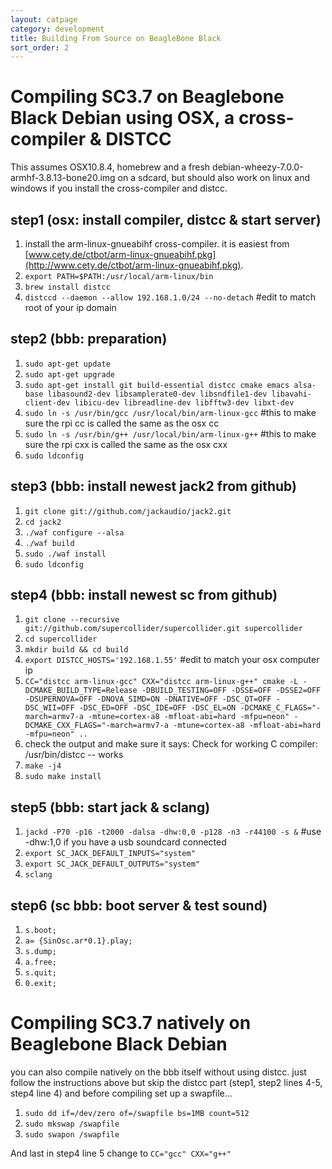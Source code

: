 ```yaml
---
layout: catpage
category: development
title: Building From Source on BeagleBone Black
sort_order: 2
---
```


Compiling SC3.7 on Beaglebone Black Debian using OSX, a cross-compiler & DISTCC
==

This assumes OSX10.8.4, homebrew and a fresh debian-wheezy-7.0.0-armhf-3.8.13-bone20.img on a sdcard,
but should also work on linux and windows if you install the cross-compiler and distcc.

step1 (osx: install compiler, distcc & start server)
--
1. install the arm-linux-gnueabihf cross-compiler.  it is easiest from [www.cety.de/ctbot/arm-linux-gnueabihf.pkg](http://www.cety.de/ctbot/arm-linux-gnueabihf.pkg).
2. `export PATH=$PATH:/usr/local/arm-linux/bin`
3. `brew install distcc`
4. `distccd --daemon --allow 192.168.1.0/24 --no-detach`  #edit to match root of your ip domain

step2 (bbb: preparation)
--
1. `sudo apt-get update`
2. `sudo apt-get upgrade`
3. `sudo apt-get install git build-essential distcc cmake emacs alsa-base libasound2-dev libsamplerate0-dev libsndfile1-dev libavahi-client-dev libicu-dev libreadline-dev libfftw3-dev libxt-dev`
4. `sudo ln -s /usr/bin/gcc /usr/local/bin/arm-linux-gcc`  #this to make sure the rpi cc is called the same as the osx cc
5. `sudo ln -s /usr/bin/g++ /usr/local/bin/arm-linux-g++`  #this to make sure the rpi cxx is called the same as the osx cxx
6. `sudo ldconfig`

step3 (bbb: install newest jack2 from github)
--
1. `git clone git://github.com/jackaudio/jack2.git`
2. `cd jack2`
3. `./waf configure --alsa`
4. `./waf build`
5. `sudo ./waf install`
6. `sudo ldconfig`

step4 (bbb: install newest sc from github)
--
1. `git clone --recursive git://github.com/supercollider/supercollider.git supercollider`
2. `cd supercollider`
3. `mkdir build && cd build`
4. `export DISTCC_HOSTS='192.168.1.55'`            #edit to match your osx computer ip
5. `CC="distcc arm-linux-gcc" CXX="distcc arm-linux-g++" cmake -L -DCMAKE_BUILD_TYPE=Release -DBUILD_TESTING=OFF -DSSE=OFF -DSSE2=OFF -DSUPERNOVA=OFF -DNOVA_SIMD=ON -DNATIVE=OFF -DSC_QT=OFF -DSC_WII=OFF -DSC_ED=OFF -DSC_IDE=OFF -DSC_EL=ON -DCMAKE_C_FLAGS="-march=armv7-a -mtune=cortex-a8 -mfloat-abi=hard -mfpu=neon" -DCMAKE_CXX_FLAGS="-march=armv7-a -mtune=cortex-a8 -mfloat-abi=hard -mfpu=neon" ..`
6. check the output and make sure it says: Check for working C compiler: /usr/bin/distcc -- works
7. `make -j4`
8. `sudo make install`

step5 (bbb: start jack & sclang)
--
1. `jackd -P70 -p16 -t2000 -dalsa -dhw:0,0 -p128 -n3 -r44100 -s &`     #use -dhw:1,0 if you have a usb soundcard connected
2. `export SC_JACK_DEFAULT_INPUTS="system"`
3. `export SC_JACK_DEFAULT_OUTPUTS="system"`
4. `sclang`

step6 (sc bbb: boot server & test sound)
--
1. `s.boot;`
2. `a= {SinOsc.ar*0.1}.play;`
3. `s.dump;`
4. `a.free;`
5. `s.quit;`
6. `0.exit;`

Compiling SC3.7 natively on Beaglebone Black Debian
==
you can also compile natively on the bbb itself without using distcc.  just follow the instructions above but skip the distcc part (step1, step2 lines 4-5, step4 line 4) and before compiling set up a swapfile...
1. `sudo dd if=/dev/zero of=/swapfile bs=1MB count=512`
2. `sudo mkswap /swapfile`
3. `sudo swapon /swapfile`

And last in step4 line 5 change to `CC="gcc" CXX="g++"`

